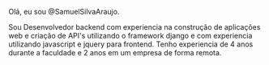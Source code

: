 Olá, eu sou @SamuelSilvaAraujo.

Sou Desenvolvedor backend com experiencia na construção de aplicações web e criação de API's utilizando o framework django e com experiencia utilizando javascript e jquery para frontend. Tenho experiencia de 4 anos durante a faculdade e 2 anos em um empresa de forma remota.
